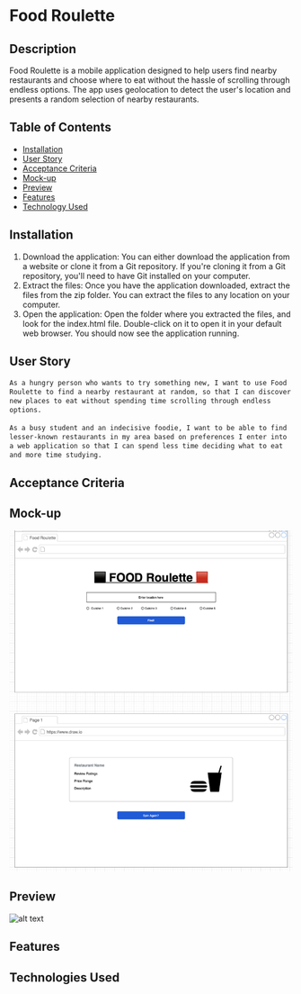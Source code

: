 # Food Roulette

## Description

Food Roulette is a mobile application designed to help users find nearby restaurants and choose where to eat without the hassle of scrolling through endless options. The app uses geolocation to detect the user's location and presents a random selection of nearby restaurants.


## Table of Contents

- [Installation](#installation)
- [User Story](#user-story)
- [Acceptance Criteria](#acceptance-criteria)
- [Mock-up](#mock-up)
- [Preview](#preview)
- [Features](#features)
- [Technology Used](#technologies-used)


## Installation

1. Download the application: You can either download the application from a website or clone it from a Git repository. If you're cloning it from a Git repository, you'll need to have Git installed on your computer.
2. Extract the files: Once you have the application downloaded, extract the files from the zip folder. You can extract the files to any location on your computer.
3. Open the application: Open the folder where you extracted the files, and look for the index.html file. Double-click on it to open it in your default web browser. You should now see the application running.


## User Story
```
As a hungry person who wants to try something new, I want to use Food Roulette to find a nearby restaurant at random, so that I can discover new places to eat without spending time scrolling through endless options.

As a busy student and an indecisive foodie, I want to be able to find lesser-known restaurants in my area based on preferences I enter into a web application so that I can spend less time deciding what to eat and more time studying.
```



## Acceptance Criteria


## Mock-up

![alt text](/assets/media/project-mock-up.png)

## Preview


![alt text](/assets/images/Work%20Day%20Scheduler.gif)


## Features



## Technologies Used

